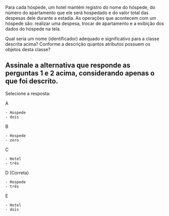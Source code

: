 Para cada hóspede, um hotel mantém registro do nome do hóspede, do número do apartamento que ele será hospedado e do valor total das despesas dele durante a estadia. As operações que acontecem com um hóspede são: realizar uma despesa, trocar de apartamento e a exibição dos dados do hóspede na tela.

Qual seria um nome (identificador) adequado e significativo para a classe descrita acima? 
Conforme a descrição quantos atributos possuem os objetos desta classe?


## Assinale a alternativa que responde as perguntas 1 e 2 acima, considerando apenas o que foi descrito.

Selecione a resposta:

A
```
- Hospede
- dois
```

B
```
- Hospede
- zero
```

C
```
- Hotel
- três
```

D (Correta)
```
- Hospede
- três
```

E
```
- Hotel
- dois
```